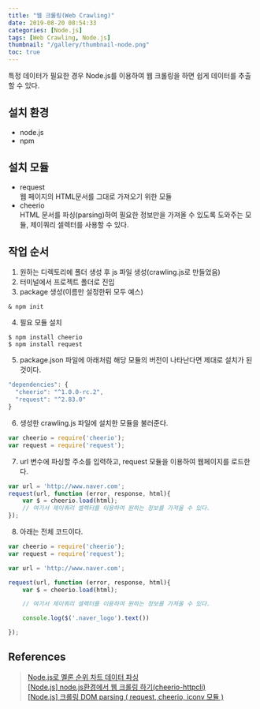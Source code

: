 ```yaml
---
title: "웹 크롤링(Web Crawling)"
date: 2019-08-20 08:54:33
categories: [Node.js]
tags: [Web Crawling, Node.js]
thumbnail: "/gallery/thumbnail-node.png"
toc: true
---
```


특정 데이터가 필요한 경우 Node.js를 이용하여 웹 크롤링을 하면 쉽게 데이터를 추출할 수 있다.

<!-- more -->

## 설치 환경
* node.js
* npm

## 설치 모듈
* request  
웹 페이지의 HTML문서를 그대로 가져오기 위한 모듈
* cheerio  
HTML 문서를 파싱(parsing)하여 필요한 정보만을 가져올 수 있도록 도와주는 모듈, 제이쿼리 셀렉터를 사용할 수 있다.

## 작업 순서
1. 원하는 디렉토리에 폴더 생성 후 js 파일 생성(crawling.js로 만들었음)
2. 터미널에서 프로젝트 폴더로 진입
3. package 생성(이름만 설정한뒤 모두 예스)
```
& npm init
```

4. 필요 모듈 설치
```
$ npm install cheerio   
$ npm install request
```

5. package.json 파일에 아래처럼 해당 모듈의 버전이 나타난다면 제대로 설치가 된 것이다.
```javascript
"dependencies": {
  "cheerio": "^1.0.0-rc.2",
  "request": "^2.83.0"
}
```

6. 생성한 crawling.js 파일에 설치한 모듈을 불러준다.
```javascript
var cheerio = require('cheerio');
var request = require('request');
```

7. url 변수에 파싱할 주소를 입력하고, request 모듈을 이용하여 웹페이지를 로드한다.
```javascript
var url = 'http://www.naver.com';
request(url, function (error, response, html){
    var $ = cheerio.load(html);
    // 여기서 제이쿼리 셀렉터를 이용하여 원하는 정보를 가져올 수 있다.
});
```

8. 아래는 전체 코드이다.
```javascript
var cheerio = require('cheerio');
var request = require('request');

var url = 'http://www.naver.com';

request(url, function (error, response, html){
    var $ = cheerio.load(html);

    // 여기서 제이쿼리 셀렉터를 이용하여 원하는 정보를 가져올 수 있다.

    console.log($('.naver_logo').text())

});
```

## References
> [Node.js로 멜론 순위 차트 데이터 파싱](http://leechoong.com/posts/2017/nodejs_cheerio)  
> [[Node.js] node.js환경에서 웹 크롤링 하기(cheerio-httpcli)](https://hanswsw.tistory.com/6)  
> [[Node.js] 크롤링 DOM parsing ( request, cheerio, iconv 모듈 )](https://victorydntmd.tistory.com/94)
